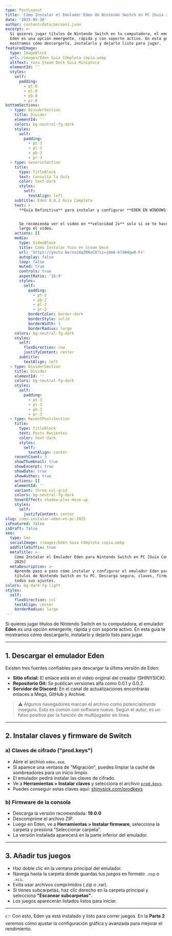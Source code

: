 ```yaml
---
type: PostLayout
title: 'Cómo Instalar el Emulador Eden de Nintendo Switch en PC [Guía 2025]'
date: '2025-05-30'
author: content/data/person1.json
excerpt: >-
  Si quieres jugar títulos de Nintendo Switch en tu computadora, el emulador
  Eden es una opción emergente, rápida y con soporte activo. En esta guía te
  mostramos cómo descargarlo, instalarlo y dejarlo listo para jugar.
featuredImage:
  type: ImageBlock
  url: /images/Eden Guia COmpleta copia.webp
  altText: Yuzu Steam Deck Guia Miniatura
  elementId: ''
  styles:
    self:
      padding:
        - pt-0
        - pl-0
        - pb-0
        - pr-0
bottomSections:
  - type: DividerSection
    title: Divider
    elementId: ''
    colors: bg-neutral-fg-dark
    styles:
      self:
        padding:
          - pt-3
          - pl-3
          - pb-3
          - pr-3
  - type: GenericSection
    title:
      type: TitleBlock
      text: Consulta la Guía
      color: text-dark
      styles:
        self:
          textAlign: left
    subtitle: Eden 0.0.2 Guia Completa
    text: >
      **Guía Definitiva** para instalar y configurar **EDEN EN WINDOWS**.


      Se recomienda ver el video en **velocidad 2x** solo si se te hace muy
      largo el video.
    actions: []
    media:
      type: VideoBlock
      title: Como Instalar Yuzu en Steam Deck
      url: 'https://youtu.be/nozXqZRKoC8?si=j6m6-klSW4gwO-Fs'
      autoplay: false
      loop: false
      muted: true
      controls: true
      aspectRatio: '16:9'
      styles:
        self:
          padding:
            - pt-2
            - pb-2
            - pl-2
            - pr-2
          borderColor: border-dark
          borderStyle: solid
          borderWidth: 1
          borderRadius: large
    colors: bg-neutral-fg-dark
    styles:
      self:
        flexDirection: row
        justifyContent: center
      subtitle:
        textAlign: left
  - type: DividerSection
    title: Divider
    elementId: ''
    colors: bg-neutral-fg-dark
    styles:
      self:
        padding:
          - pt-3
          - pl-3
          - pb-3
          - pr-3
  - type: RecentPostsSection
    title:
      type: TitleBlock
      text: Posts Recientes
      color: text-dark
      styles:
        self:
          textAlign: center
    recentCount: 3
    showThumbnail: true
    showExcerpt: true
    showDate: true
    showAuthor: true
    actions: []
    elementId: ''
    variant: three-col-grid
    colors: bg-neutral-fg-dark
    hoverEffect: shadow-plus-move-up
    styles:
      self:
        justifyContent: center
slug: como-instalar-eden-en-pc-2025
isFeatured: false
isDraft: false
seo:
  type: Seo
  socialImage: /images/Eden Guia COmpleta copia.webp
  addTitleSuffix: true
  metaTitle: >-
    Cómo Instalar el Emulador Eden para Nintendo Switch en PC [Guía Completa
    2025]
  metaDescription: >-
    Aprende paso a paso cómo instalar y configurar el emulador Eden para jugar
    títulos de Nintendo Switch en tu PC. Descarga segura, claves, firmware y
    todos sus ajustes.
colors: bg-dark-fg-light
styles:
  self:
    flexDirection: col
    textAlign: center
    borderRadius: large
---
```

Si quieres jugar títulos de Nintendo Switch en tu computadora, el emulador **Eden** es una opción emergente, rápida y con soporte activo. En esta guía te mostramos cómo descargarlo, instalarlo y dejarlo listo para jugar.

***

## 1. Descargar el emulador Eden

Existen tres fuentes confiables para descargar la última versión de Eden:

*   **Sitio oficial:** El enlace está en el video original del creador (SHINYSICK).
*   **Repositorio Git:** Se publican versiones alfa como 0.0.1 y 0.0.2.
*   **Servidor de Discord:** En el canal de actualizaciones encontrarás enlaces a Mega, GitHub y Archive.

> ⚠️ Algunos navegadores marcan el archivo como potencialmente inseguro. Esto es común con software nuevo. Según el autor, es un falso positivo por la función de multijugador en línea.

***

## 2. Instalar claves y firmware de Switch

### a) Claves de cifrado ("prod.keys")

*   Abre el archivo `eden.exe`.
*   Si aparece una ventana de "Migración", puedes limpiar la caché de sombreadores para un inicio limpio.
*   El emulador pedirá instalar las claves de cifrado.
*   Ve a **Herramientas > Instalar claves** y selecciona el archivo [`prod.keys`](/prodkeys).
*   Puedes conseguir estas claves aqui: [shinysick.com/prodkeys](/prodkeys)

### b) Firmware de la consola

*   Descarga la versión recomendada: **19.0.0**
*   Descomprime el archivo ZIP.
*   Luego en Eden, ve a **Herramientas > Instalar firmware**, selecciona la carpeta y presiona "Seleccionar carpeta".
*   La versión instalada aparecerá en la parte inferior del emulador.

***

## 3. Añadir tus juegos

*   Haz doble clic en la ventana principal del emulador.
*   Navega hasta la carpeta donde guardas tus juegos en formato `.nsp` o `.xci`.
*   Evita usar archivos comprimidos (.zip o .rar).
*   Si tienes subcarpetas, haz clic derecho en la carpeta principal y selecciona **"Escanear subcarpetas"**.
*   Los juegos aparecerán listados listos para iniciar.

***

👉 Con esto, Eden ya está instalado y listo para correr juegos. En la **Parte 2** veremos cómo ajustar la configuración gráfica y avanzada para mejorar el rendimiento.
